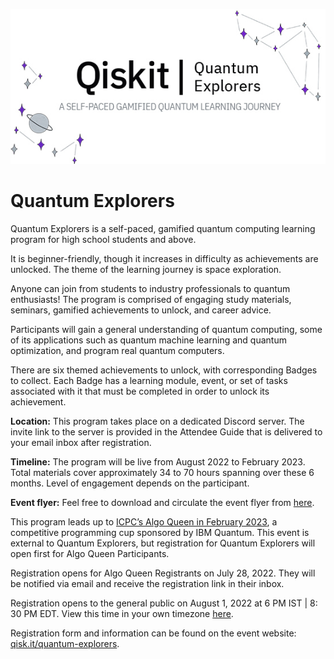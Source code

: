 ![Image](images/qe_banner.jpg)
# Quantum Explorers

Quantum Explorers is a self-paced, gamified quantum computing learning program for high school students and above.

It is beginner-friendly, though it increases in difficulty as achievements are unlocked. The theme of the learning journey is space exploration.

Anyone can join from students to industry professionals to quantum enthusiasts! The program is comprised of engaging study materials, seminars, gamified achievements to unlock, and career advice.

Participants will gain a general understanding of quantum computing, some of its applications such as quantum machine learning and quantum optimization, and program real quantum computers.

There are six themed achievements to unlock, with corresponding Badges to collect. Each Badge has a learning module, event, or set of tasks associated with it that must be completed in order to unlock its achievement.

**Location:** This program takes place on a dedicated Discord server. The invite link to the server is provided in the Attendee Guide that is delivered to your email inbox after registration.

**Timeline:** The program will be live from August 2022 to February 2023. Total materials cover approximately 34 to 70 hours spanning over these 6 months. Level of engagement depends on the participant.

**Event flyer:** Feel free to download and circulate the event flyer from [here](https://ibm.box.com/v/qe-event-flyer).

This program leads up to [ICPC’s Algo Queen in February 2023](https://www.amrita.edu/events/icpc-algo-queen-the-girls-programming-cup-2023/), a competitive programming cup sponsored by IBM Quantum. This event is external to Quantum Explorers, but registration for Quantum Explorers will open first for Algo Queen Participants.

Registration opens for Algo Queen Registrants on July 28, 2022. They will be notified via email and receive the registration link in their inbox.

Registration opens to the general public on August 1, 2022 at 6 PM IST | 8: 30 PM EDT. View this time in your own timezone [here](https://dateful.com/convert/indian-standard-time-ist?t=6pm).

Registration form and information can be found on the event website: [qisk.it/quantum-explorers](http://qisk.it/quantum-explorers).




